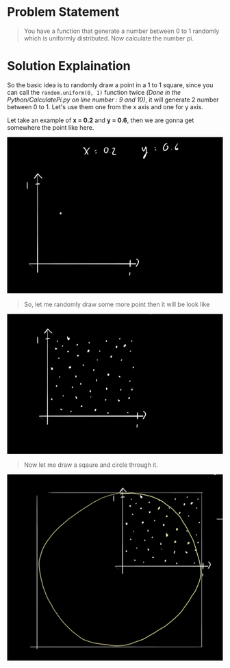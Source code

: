# Problem Statement
>You have a function that generate a number between 0 to 1 randomly which is uniformly distributed. Now calculate the number pi.

# Solution Explaination

So the basic idea is to randomly draw a point in a 1 to 1 square, since you can call the ```random.uniform(0, 1)``` function twice *(Done in the Python/CalculatePi.py on line number : 9 and 10)*, it will generate 2 number between 0 to 1. Let's use them one from the x axis and one for y axis. 

Let take an example of **x = 0.2** and **y = 0.6**, then we are gonna get somewhere the point like here.

![imge1](https://github.com/Rajat-Dabade/Best-Coding-Question/blob/master/RepoEssentials/img1.png)

>So, let me randomly draw some more point then it will be look like

![imge2](https://github.com/Rajat-Dabade/Best-Coding-Question/blob/master/RepoEssentials/img2.png)

>Now let me draw a sqaure and circle through it.

![imge3](https://github.com/Rajat-Dabade/Best-Coding-Question/blob/master/RepoEssentials/img4.png)